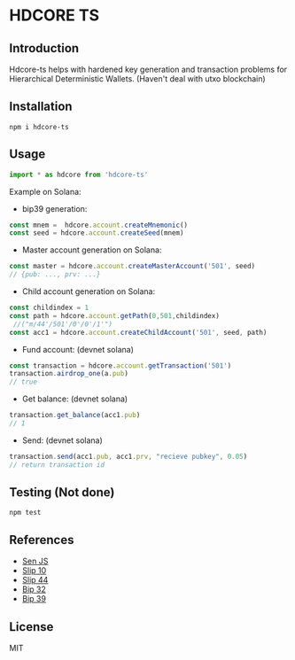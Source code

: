 # HDCORE TS


## Introduction
Hdcore-ts helps with hardened key generation and transaction problems for Hierarchical Deterministic Wallets.
(Haven't deal with utxo blockchain)

## Installation

```shell
npm i hdcore-ts
```

## Usage
```ts
import * as hdcore from 'hdcore-ts'
```

Example on Solana: 
+ bip39 generation: 
```ts
const mnem =  hdcore.account.createMnemonic()
const seed = hdcore.account.createSeed(mnem)
```

+ Master account generation on Solana: 
```ts
const master = hdcore.account.createMasterAccount('501', seed)      
// {pub: ..., prv: ...}
```


+ Child account generation on Solana: 
```ts
const childindex = 1
const path = hdcore.account.getPath(0,501,childindex)                       
 //("m/44'/501'/0'/0'/1'")
const acc1 = hdcore.account.createChildAccount('501', seed, path)
```

+ Fund account: (devnet solana) 
```ts
const transaction = hdcore.account.getTransaction('501')
transaction.airdrop_one(a.pub)                                      
// true
```

+ Get balance: (devnet solana)
```ts
transaction.get_balance(acc1.pub)                                   
// 1
```

+ Send: (devnet solana)
```ts
transaction.send(acc1.pub, acc1.prv, "recieve pubkey", 0.05)   
// return transaction id
```


## Testing (Not done)

```shell
npm test
```

## References
- [Sen JS](https://github.com/DescartesNetwork/sen-js)
- [Slip 10](https://github.com/satoshilabs/slips/blob/master/slip-0010.md)
- [Slip 44](https://github.com/satoshilabs/slips/blob/master/slip-0044.md)
- [Bip 32](https://github.com/bitcoin/bips/blob/master/bip-0032.mediawiki)
- [Bip 39](https://github.com/bitcoin/bips/blob/master/bip-0039.mediawiki)
  

## License

MIT
